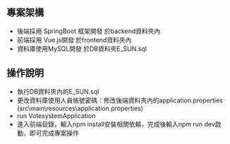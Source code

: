 ## 專案架構
* 後端採用 SpringBoot 框架開發 於backend資料夾內
* 前端採用 Vue.js開發 於frontend資料夾內
* 資料庫使用MySQL開發 於DB資料夾E_SUN.sql

## 操作說明
* 執行DB資料夾內的E_SUN.sql
* 更改資料庫使用人員帳號密碼：修改後端資料夾內的application.properties
  (src\main\resources\application.properties)
* run VotesystemApplication
* 進入前端目錄，輸入npm install安裝相關依賴，完成後輸入npm run dev啟動，即可完成專案操作
